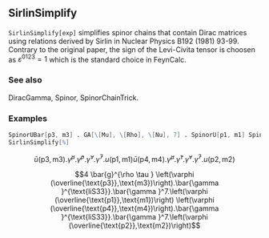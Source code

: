 ##  SirlinSimplify 

`SirlinSimplify[exp]` simplifies spinor chains that contain Dirac matrices using relations derived by Sirlin in Nuclear Physics B192 (1981) 93-99. Contrary to the original paper, the sign of the Levi-Civita tensor is choosen as $\varepsilon^{0123}=1$ which is the standard choice in FeynCalc.

###  See also 

DiracGamma, Spinor, SpinorChainTrick.

###  Examples 

```mathematica
SpinorUBar[p3, m3] . GA[\[Mu], \[Rho], \[Nu], 7] . SpinorU[p1, m1] SpinorUBar[p4, m4] . GA[\[Mu], \[Tau], \[Nu], 7] . SpinorU[p2, m2]
SirlinSimplify[%]
```

$$\bar{u}(\text{p3},\text{m3}).\bar{\gamma }^{\mu }.\bar{\gamma }^{\rho }.\bar{\gamma }^{\nu }.\bar{\gamma }^7.u(\text{p1},\text{m1}) \bar{u}(\text{p4},\text{m4}).\bar{\gamma }^{\mu }.\bar{\gamma }^{\tau }.\bar{\gamma }^{\nu }.\bar{\gamma }^7.u(\text{p2},\text{m2})$$

$$4 \bar{g}^{\rho \tau } \left(\varphi (\overline{\text{p3}},\text{m3})\right).\bar{\gamma }^{\text{liS33}}.\bar{\gamma }^7.\left(\varphi (\overline{\text{p1}},\text{m1})\right) \left(\varphi (\overline{\text{p4}},\text{m4})\right).\bar{\gamma }^{\text{liS33}}.\bar{\gamma }^7.\left(\varphi (\overline{\text{p2}},\text{m2})\right)$$
